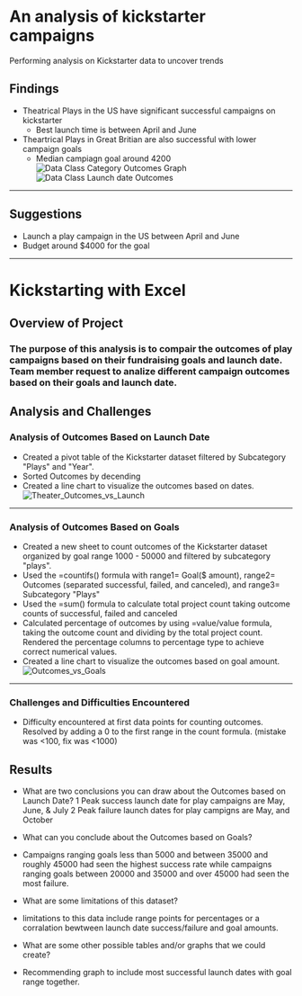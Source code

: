 # An analysis of kickstarter campaigns
Performing analysis on Kickstarter data to uncover trends
## Findings
* Theatrical Plays in the US have significant successful campaigns on kickstarter
  - Best launch time is between April and June
* Theartrical Plays in Great Britian are also successful with lower campaign goals
  - Median campiagn goal around 4200
![Data Class Category Outcomes Graph](https://user-images.githubusercontent.com/115188500/196483612-50c90ae2-aefc-458f-82d3-78765a4f4b7e.png)
![Data Class Launch date Outcomes](https://user-images.githubusercontent.com/115188500/196483695-72a00bdc-c318-4939-a13d-e68a72fcb709.png)
---
## Suggestions
* Launch a play campaign in the US between April and June
* Budget around $4000 for the goal
---
# Kickstarting with Excel

## Overview of Project

### The purpose of this analysis is to compair the outcomes of play campaigns based on their fundraising goals and launch date. Team member request to analize different campaign outcomes based on their goals and launch date.

## Analysis and Challenges

### Analysis of Outcomes Based on Launch Date
* Created a pivot table of the Kickstarter dataset filtered by Subcategory "Plays" and "Year".
* Sorted Outcomes by decending
* Created a line chart to visualize the outcomes based on dates.
![Theater_Outcomes_vs_Launch](https://user-images.githubusercontent.com/115188500/196557075-66f0d018-cf06-4c43-81bf-3eb3902beb41.png)
---
### Analysis of Outcomes Based on Goals
* Created a new sheet to count outcomes of the Kickstarter dataset organized by goal range 1000 - 50000 and filtered by subcategory "plays".
* Used the =countifs() formula with range1= Goal($ amount), range2= Outcomes (separated successful, failed, and canceled), and range3= Subcategory "Plays"
* Used the =sum() formula to calculate total project count taking outcome counts of successful, failed and canceled
* Calculated percentage of outcomes by using =value/value formula, taking the outcome count and dividing by the total project count. Rendered the percentage columns to percentage type to achieve correct numerical values.
* Created a line chart to visualize the outcomes based on goal amount. 
![Outcomes_vs_Goals](https://user-images.githubusercontent.com/115188500/196557130-d1a1e9a3-2145-418b-9645-618d0dff970c.png)
---
### Challenges and Difficulties Encountered
* Difficulty encountered at first data points for counting outcomes. Resolved by adding a 0 to the first range in the count formula. (mistake was <100, fix was <1000)

## Results

- What are two conclusions you can draw about the Outcomes based on Launch Date?
1 Peak success launch date for play campaigns are May, June, & July
2 Peak failure launch dates for play campigns are May, and October

- What can you conclude about the Outcomes based on Goals?
* Campaigns ranging goals less than 5000 and between 35000 and roughly 45000 had seen the highest success rate while campaigns ranging goals between 20000 and 35000 and over 45000 had seen the most failure.

- What are some limitations of this dataset?
* limitations to this data include range points for percentages or a corralation bewtween launch date success/failure and goal amounts.

- What are some other possible tables and/or graphs that we could create?
* Recommending graph to include most successful launch dates with goal range together.

